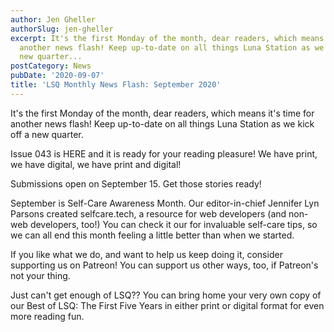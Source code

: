 ```yaml
---
author: Jen Gheller
authorSlug: jen-gheller
excerpt: It's the first Monday of the month, dear readers, which means it's time for
  another news flash! Keep up-to-date on all things Luna Station as we kick off a
  new quarter...
postCategory: News
pubDate: '2020-09-07'
title: 'LSQ Monthly News Flash: September 2020'
---
```

It's the first Monday of the month, dear readers, which means it's time for another news flash! Keep up-to-date on all things Luna Station as we kick off a new quarter.

Issue 043 is HERE and it is ready for your reading pleasure! We have print, we have digital, we have print and digital!

Submissions open on September 15. Get those stories ready!

September is Self-Care Awareness Month. Our editor-in-chief Jennifer Lyn Parsons created selfcare.tech, a resource for web developers (and non-web developers, too!) You can check it our for invaluable self-care tips, so we can all end this month feeling a little better than when we started.

If you like what we do, and want to help us keep doing it, consider supporting us on Patreon! You can support us other ways, too, if Patreon's not your thing.

Just can't get enough of LSQ?? You can bring home your very own copy of our Best of LSQ: The First Five Years in either print or digital format for even more reading fun.